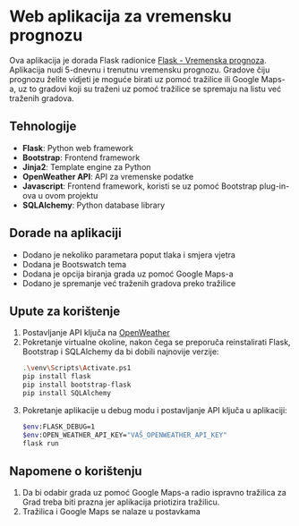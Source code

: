 # Web aplikacija za vremensku prognozu

Ova aplikacija je dorada Flask radionice [Flask - Vremenska prognoza](https://github.com/nikovrdoljak/flask-prognoza-radionica). Aplikacija nudi 5-dnevnu i trenutnu vremensku prognozu. Gradove čiju prognozu želite vidjeti 
je moguće birati uz pomoć tražilice ili Google Maps-a, uz to gradovi koji su traženi uz pomoć tražilice se spremaju na listu već traženih gradova.

## Tehnologije

- **Flask**: Python web framework
- **Bootstrap**: Frontend framework
- **Jinja2**: Template engine za Python
- **OpenWeather API**: API za vremenske podatke
- **Javascript**: Frontend framework, koristi se uz pomoć Bootstrap plug-in-ova u ovom projektu
- **SQLAlchemy**: Python database library

## Dorade na aplikaciji

- Dodano je nekoliko parametara poput tlaka i smjera vjetra
- Dodana je Bootswatch tema
- Dodana je opcija biranja grada uz pomoć Google Maps-a
- Dodano je spremanje već traženih gradova preko tražilice

## Upute za korištenje

1. Postavljanje API ključa na [OpenWeather](https://openweathermap.org/)
2. Pokretanje virtualne okoline, nakon čega se preporuča reinstalirati Flask, Bootstrap i SQLAlchemy da bi dobili najnovije verzije:
    ```bash
    .\venv\Scripts\Activate.ps1
    pip install flask
    pip install bootstrap-flask
    pip install SQLAlchemy
    ```
3. Pokretanje aplikacije u debug modu i postavljanje API ključa u aplikaciji:
     ```bash
     $env:FLASK_DEBUG=1
     $env:OPEN_WEATHER_API_KEY="VAŠ_OPENWEATHER_API_KEY"
     flask run
    ```
## Napomene o korištenju

1. Da bi odabir grada uz pomoć Google Maps-a radio ispravno tražilica za Grad treba biti prazna jer aplikacija priotizira tražilicu.
2. Tražilica i Google Maps se nalaze u postavkama
